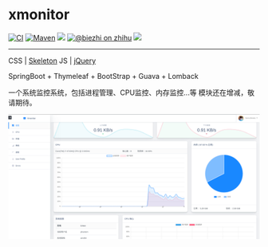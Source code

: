 # xmonitor


[![CI](https://img.shields.io/travis/biezhi/telegram-bot-api.svg)](https://travis-ci.org/biezhi/telegram-bot-api)
[![Maven](https://img.shields.io/maven-central/v/io.github.biezhi/telegram-bot-api.svg)](http://search.maven.org/#search%7Cga%7C1%7C/telegram-bot-api)
[![](https://img.shields.io/badge/license-Apache2-FF0080.svg)](https://github.com/biezhi/telegram-bot-api/blob/master/LICENSE)
[![@biezhi on zhihu](https://img.shields.io/badge/zhihu-%40biezhi-red.svg)](https://www.zhihu.com/people/biezhi)
[![](https://img.shields.io/github/followers/biezhi.svg?style=social&label=Follow%20Me)](https://github.com/vinophantom)

---
CSS | [Skeleton](http://getskeleton.com/)
JS  | [jQuery](https://jquery.com/)

SpringBoot + Thymeleaf + BootStrap + Guava + Lomback

一个系统监控系统，包括进程管理、CPU监控、内存监控...等
模块还在增减，敬请期待。

![](main.png)
